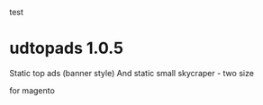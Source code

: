 test

udtopads 1.0.5
==============

Static top ads (banner style)
And static small skycraper - two size 

for magento
